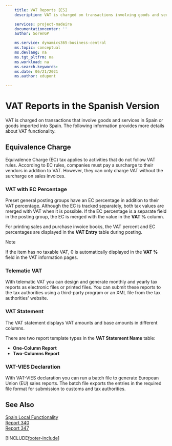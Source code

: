 ```yaml
---
    title: VAT Reports [ES]
    description: VAT is charged on transactions involving goods and services in Spain or goods imported into Spain. The following provides details about VAT functionality.

    services: project-madeira 
    documentationcenter: ''
    author: SorenGP

    ms.service: dynamics365-business-central
    ms.topic: conceptual
    ms.devlang: na
    ms.tgt_pltfrm: na
    ms.workload: na
    ms.search.keywords:
    ms.date: 06/21/2021
    ms.author: edupont

---
```

# VAT Reports in the Spanish Version
VAT is charged on transactions that involve goods and services in Spain or goods imported into Spain. The following information provides more details about VAT functionality.  

## Equivalence Charge  
Equivalence Charge (EC) tax applies to activities that do not follow VAT rules. According to EC rules, companies must pay a surcharge to their vendors in addition to VAT. However, they can only charge VAT without the surcharge on sales invoices.  

### VAT with EC Percentage  
Preset general posting groups have an EC percentage in addition to their VAT percentage. Although the EC is tracked separately, both tax values are merged with VAT when it is possible. If the EC percentage is a separate field in the posting group, the EC is merged with the value in the **VAT %** column.  

For printing sales and purchase invoice books, the VAT percent and EC percentages are displayed in the **VAT Entry** table during posting.  

> [!NOTE]  
>  If the item has no taxable VAT, 0 is automatically displayed in the **VAT %** field in the VAT information pages.  

### Telematic VAT  
With telematic VAT you can design and generate monthly and yearly tax reports as electronic files or printed files. You can submit these reports to the tax authorities using a third-party program or an XML file from the tax authorities' website.  

### VAT Statement  
The VAT statement displays VAT amounts and base amounts in different columns.  

There are two report template types in the **VAT Statement Name** table:  

- **One-Column Report**  
- **Two-Columns Report**  

### VAT-VIES Declaration  
With VAT-VIES declaration you can run a batch file to generate European Union (EU) sales reports. The batch file exports the entries in the required file format for submission to customs and tax authorities.  

## See Also  
 [Spain Local Functionality](spain-local-functionality.md)   
 [Report 340](report-340.md)   
 [Report 347](report-347.md)


[!INCLUDE[footer-include](../../includes/footer-banner.md)]